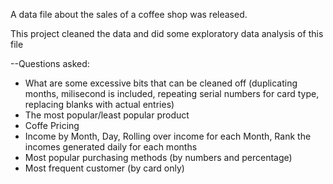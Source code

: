A data file about the sales of a coffee shop was released.

This project cleaned the data and did some exploratory data analysis of this file

--Questions asked:
  - What are some excessive bits that can be cleaned off (duplicating months, milisecond is included, repeating serial numbers for card type, replacing blanks with actual entries)
  - The most popular/least popular product
  - Coffe Pricing
  - Income by Month, Day, Rolling over income for each Month, Rank the incomes generated daily for each months
  - Most popular purchasing methods (by numbers and percentage)
  - Most frequent customer (by card only)

